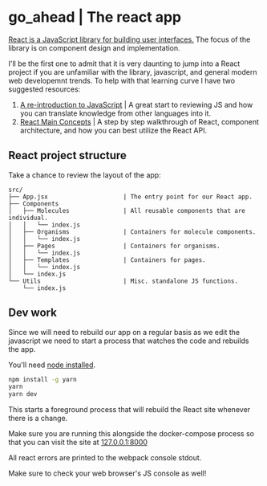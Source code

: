 # go_ahead | The react app

[React is a JavaScript library for building user interfaces.](https://reactjs.org/) The focus of the library is on component design and implementation.

I'll be the first one to admit that it is very daunting to jump into a React project if you are unfamiliar with the library, javascript, and general modern web developemnt trends. To help with that learning curve I have two suggested resources:

1. [A re-introduction to JavaScript](https://developer.mozilla.org/en-US/docs/Web/JavaScript/A_re-introduction_to_JavaScript) | A great start to reviewing JS and how you can translate knowledge from other languages into it.
1. [React Main Concepts](https://reactjs.org/docs/hello-world.html) | A step by step walkthrough of React, component architecture, and how you can best utilize the React API.

## React project structure

Take a chance to review the layout of the app:

```
src/
├── App.jsx                     | The entry point for our React app.
├── Components
│   ├── Molecules               | All reusable components that are individual.
│   │   └── index.js
│   ├── Organisms               | Containers for molecule components.
│   │   └── index.js
│   ├── Pages                   | Containers for organisms.
│   │   └── index.js
│   ├── Templates               | Containers for pages.
│   │   └── index.js
│   └── index.js
└── Utils                       | Misc. standalone JS functions.
    └── index.js
```

## Dev work

Since we will need to rebuild our app on a regular basis as we edit the javascript we need to start a process that watches the code and rebuilds the app.

You'll need [node installed](https://nodejs.org/en/download/package-manager/).

```sh
npm install -g yarn
yarn
yarn dev
```

This starts a foreground process that will rebuild the React site whenever
there is a change.

Make sure you are running this alongside the docker-compose process so that you can visit the site at [127.0.0.1:8000](http://127.0.0.1:8000)

All react errors are printed to the webpack console stdout.

Make sure to check your web browser's JS console as well!
